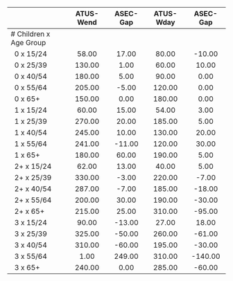 
|                      |    ATUS-Wend |     ASEC-Gap |    ATUS-Wday |     ASEC-Gap |
| -------------------- | :----------: | :----------: | :----------: | :----------: |
| # Children x Age Group |              |              |              |              |
| &nbsp;&nbsp;0 x 15/24 |        58.00 |        17.00 |        80.00 |       -10.00 |
| &nbsp;&nbsp;0 x 25/39 |       130.00 |         1.00 |        60.00 |        10.00 |
| &nbsp;&nbsp;0 x 40/54 |       180.00 |         5.00 |        90.00 |         0.00 |
| &nbsp;&nbsp;0 x 55/64 |       205.00 |        -5.00 |       120.00 |         0.00 |
| &nbsp;&nbsp;0 x 65+  |       150.00 |         0.00 |       180.00 |         0.00 |
| &nbsp;&nbsp;1 x 15/24 |        60.00 |        15.00 |        54.00 |         3.00 |
| &nbsp;&nbsp;1 x 25/39 |       270.00 |        20.00 |       185.00 |         5.00 |
| &nbsp;&nbsp;1 x 40/54 |       245.00 |        10.00 |       130.00 |        20.00 |
| &nbsp;&nbsp;1 x 55/64 |       241.00 |       -11.00 |       120.00 |        30.00 |
| &nbsp;&nbsp;1 x 65+  |       180.00 |        60.00 |       190.00 |         5.00 |
| &nbsp;&nbsp;2+ x 15/24 |        62.00 |        13.00 |        40.00 |         5.00 |
| &nbsp;&nbsp;2+ x 25/39 |       330.00 |        -3.00 |       220.00 |        -7.00 |
| &nbsp;&nbsp;2+ x 40/54 |       287.00 |        -7.00 |       185.00 |       -18.00 |
| &nbsp;&nbsp;2+ x 55/64 |       200.00 |        30.00 |       190.00 |       -30.00 |
| &nbsp;&nbsp;2+ x 65+ |       215.00 |        25.00 |       310.00 |       -95.00 |
| &nbsp;&nbsp;3 x 15/24 |        90.00 |       -13.00 |        27.00 |        18.00 |
| &nbsp;&nbsp;3 x 25/39 |       325.00 |       -50.00 |       260.00 |       -61.00 |
| &nbsp;&nbsp;3 x 40/54 |       310.00 |       -60.00 |       195.00 |       -30.00 |
| &nbsp;&nbsp;3 x 55/64 |         1.00 |       249.00 |       310.00 |      -140.00 |
| &nbsp;&nbsp;3 x 65+  |       240.00 |         0.00 |       285.00 |       -60.00 |

